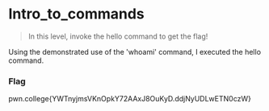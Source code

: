 # Intro_to_commands

>In this level, invoke the hello command to get the flag!



Using the demonstrated use of the 'whoami' command, I executed the hello command.

### Flag

pwn.college{YWTnyjmsVKnOpkY72AAxJ8OuKyD.ddjNyUDLwETN0czW}


